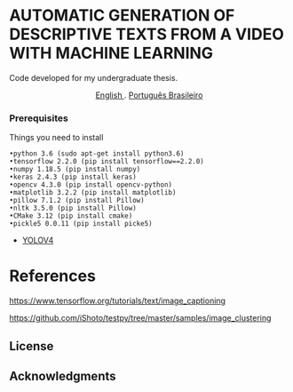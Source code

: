 
# AUTOMATIC GENERATION OF DESCRIPTIVE TEXTS FROM A VIDEO WITH MACHINE LEARNING

Code developed for my undergraduate thesis.

<p align="center">
    <a href="/docs/readme_fr.md">English </a>
	.
    <a href="/docs/readme_pt-BR.md">Português Brasileiro</a>

</p>

### Prerequisites

Things you need to install

```
•python 3.6 (sudo apt-get install python3.6)
•tensorflow 2.2.0 (pip install tensorflow==2.2.0)
•numpy 1.18.5 (pip install numpy)
•keras 2.4.3 (pip install keras)
•opencv 4.3.0 (pip install opencv-python)
•matplotlib 3.2.2 (pip install matplotlib)
•pillow 7.1.2 (pip install Pillow)
•nltk 3.5.0 (pip install Pillow)
•CMake 3.12 (pip install cmake)
•pickle5 0.0.11 (pip install picke5)

```
- [YOLOV4](https://github.com/AlexeyAB/darknet)

# References
<!-- https://www.pugetsystems.com/labs/hpc/ 
How-To-Install-CUDA-10-together-with-9-2-on-Ubuntu-18-04-with-support-for-NVIDIA-20XX-Turing-GPUs-1236/
howtogeek.com/442101/how-to-move-your-linux-home-directory-to-another-hard-drive/-->


https://www.tensorflow.org/tutorials/text/image_captioning

https://github.com/iShoto/testpy/tree/master/samples/image_clustering


## License



## Acknowledgments
